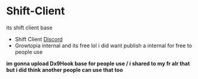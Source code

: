 # Shift-Client
its shift client base 

- Shift Client [Discord](https://discord.gg/yDffYw7fhH)
- Growtopia internal and its free lol i did want publish a internal for free to people use

**im gonna upload Dx9Hook base for people use / i shared to my fr alr that but i did think another people can use that too**
